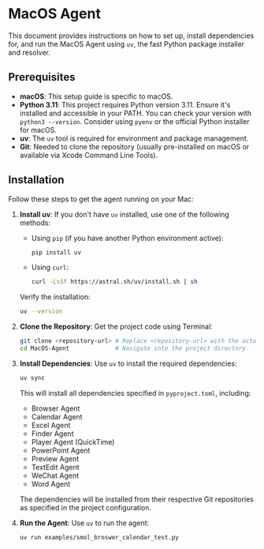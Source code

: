 # MacOS Agent

[//]: # (Optional: Add a brief one-sentence description of the agent here)

This document provides instructions on how to set up, install dependencies for, and run the MacOS Agent using `uv`, the fast Python package installer and resolver.

## Prerequisites

*   **macOS**: This setup guide is specific to macOS.
*   **Python 3.11**: This project requires Python version 3.11. Ensure it's installed and accessible in your PATH. You can check your version with `python3 --version`. Consider using `pyenv` or the official Python installer for macOS.
*   **uv**: The `uv` tool is required for environment and package management.
*   **Git**: Needed to clone the repository (usually pre-installed on macOS or available via Xcode Command Line Tools).

## Installation

Follow these steps to get the agent running on your Mac:

1.  **Install uv**:
    If you don't have `uv` installed, use one of the following methods:

    *   Using `pip` (if you have another Python environment active):
        ```bash
        pip install uv
        ```
    *   Using `curl`:
        ```bash
        curl -LsSf https://astral.sh/uv/install.sh | sh
        ```
    Verify the installation:
    ```bash
    uv --version
    ```

2.  **Clone the Repository**:
    Get the project code using Terminal:
    ```bash
    git clone <repository-url> # Replace <repository-url> with the actual URL
    cd MacOS-Agent             # Navigate into the project directory
    ```

3.  **Install Dependencies**:
    Use `uv` to install the required dependencies:
    ```bash
    uv sync
    ```
    This will install all dependencies specified in `pyproject.toml`, including:
    - Browser Agent
    - Calendar Agent 
    - Excel Agent
    - Finder Agent
    - Player Agent (QuickTime)
    - PowerPoint Agent
    - Preview Agent
    - TextEdit Agent
    - WeChat Agent
    - Word Agent

    The dependencies will be installed from their respective Git repositories as specified in the project configuration.

4.  **Run the Agent**:
    Use `uv` to run the agent:
    ```bash
    uv run examples/smol_broswer_calendar_test.py
    ```
